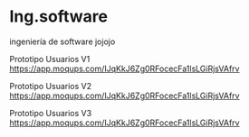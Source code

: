 # Ing.software
ingeniería  de software jojojo

Prototipo Usuarios V1
https://app.moqups.com/IJqKkJ6Zg0RFocecFa1lsLGiRjsVAfrv

Prototipo Usuarios V2
https://app.moqups.com/IJqKkJ6Zg0RFocecFa1lsLGiRjsVAfrv

Prototipo Usuarios V3
https://app.moqups.com/IJqKkJ6Zg0RFocecFa1lsLGiRjsVAfrv
